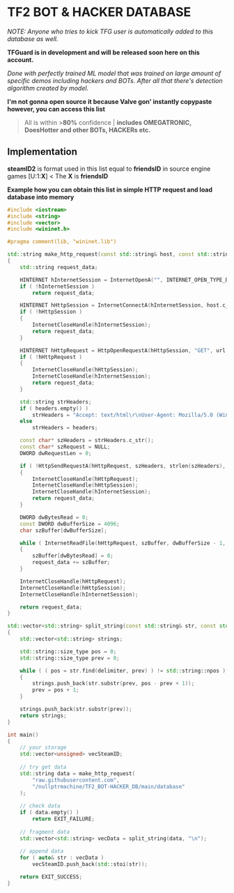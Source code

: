 
# TF2 BOT & HACKER DATABASE

*NOTE: Anyone who tries to kick TFG user is automatically added to this database as well.*

**TFGuard is in development and will be released soon here on this account.**

*Done with perfectly trained ML model that was trained on large amount of specific demos including hackers and BOTs.
After all that there's detection algorithm created by model.*

**I'm not gonna open source it because Valve gon' instantly copypaste however, you can access this list**

>All is within >**80%** confidence | **includes OMEGATRONIC, DoesHotter and other BOTs, HACKERs etc.**

## Implementation
**steamID2** is format used in this list equal to **friendsID** in source engine games
[U:1:**X**] < The **X** is **friendsID**

**Example how you can obtain this list in simple HTTP request and load database into memory**
```c++
#include <iostream>
#include <string>
#include <vector>
#include <wininet.h>

#pragma comment(lib, "wininet.lib")

std::string make_http_request(const std::string& host, const std::string& url, const std::string& headers)
{
	std::string request_data;

	HINTERNET hInternetSession = InternetOpenA("", INTERNET_OPEN_TYPE_DIRECT, NULL, NULL, 0);
	if ( !hInternetSession )
		return request_data;

	HINTERNET hHttpSession = InternetConnectA(hInternetSession, host.c_str(), INTERNET_DEFAULT_HTTP_PORT, 0, 0, INTERNET_SERVICE_HTTP, 0, NULL);
	if ( !hHttpSession )
	{
		InternetCloseHandle(hInternetSession);
		return request_data;
	}

	HINTERNET hHttpRequest = HttpOpenRequestA(hHttpSession, "GET", url.c_str(), 0, 0, 0, INTERNET_FLAG_RELOAD, 0);
	if ( !hHttpRequest )
	{
		InternetCloseHandle(hHttpSession);
		InternetCloseHandle(hInternetSession);
		return request_data;
	}

	std::string strHeaders;
	if ( headers.empty() )
		strHeaders = "Accept: text/html\r\nUser-Agent: Mozilla/5.0 (Windows NT 10.0; Win64; x64; rv:68.0) Gecko/20100101 Firefox/68.0\r\n";
	else
		strHeaders = headers;

	const char* szHeaders = strHeaders.c_str();
	const char* szRequest = NULL;
	DWORD dwRequestLen = 0;

	if ( !HttpSendRequestA(hHttpRequest, szHeaders, strlen(szHeaders), (void*) szRequest, dwRequestLen) )
	{
		InternetCloseHandle(hHttpRequest);
		InternetCloseHandle(hHttpSession);
		InternetCloseHandle(hInternetSession);
		return request_data;
	}

	DWORD dwBytesRead = 0;
	const DWORD dwBufferSize = 4096;
	char szBuffer[dwBufferSize];

	while ( InternetReadFile(hHttpRequest, szBuffer, dwBufferSize - 1, &dwBytesRead) && dwBytesRead > 0 )
	{
		szBuffer[dwBytesRead] = 0;
		request_data += szBuffer;
	}

	InternetCloseHandle(hHttpRequest);
	InternetCloseHandle(hHttpSession);
	InternetCloseHandle(hInternetSession);

	return request_data;
}

std::vector<std::string> split_string(const std::string& str, const std::string& delimiter)
{
	std::vector<std::string> strings;

	std::string::size_type pos = 0;
	std::string::size_type prev = 0;

	while ( ( pos = str.find(delimiter, prev) ) != std::string::npos )
	{
		strings.push_back(str.substr(prev, pos - prev + 1));
		prev = pos + 1;
	}

	strings.push_back(str.substr(prev));
	return strings;
}

int main()
{
    // your storage
    std::vector<unsigned> vecSteamID;
    
    // try get data
    std::string data = make_http_request(
        "raw.githubusercontent.com",
        "/nullptrmachine/TF2_BOT-HACKER_DB/main/database"
    );
    
    // check data
    if ( data.empty() )
        return EXIT_FAILURE;
    
    // fragment data
    std::vector<std::string> vecData = split_string(data, "\n");
    
    // append data
    for ( auto& str : vecData )
        vecSteamID.push_back(std::stoi(str));

    return EXIT_SUCCESS;
}
```
